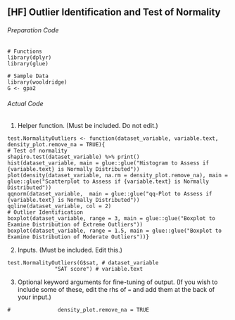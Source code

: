 ## \[HF\] Outlier Identification and Test of Normality
###### Preparation Code
```
# Functions
library(dplyr)
library(glue)

# Sample Data
library(wooldridge)
G <- gpa2
```
###### Actual Code
1. Helper function. (Must be included. Do not edit.)
```
test.NormalityOutliers <- function(dataset_variable, variable.text, density_plot.remove_na = TRUE){
# Test of normality
shapiro.test(dataset_variable) %>% print()
hist(dataset_variable, main = glue::glue("Histogram to Assess if {variable.text} is Normally Distributed"))
plot(density(dataset_variable, na.rm = density_plot.remove_na), main = glue::glue("Scatterplot to Assess if {variable.text} is Normally Distributed"))
qqnorm(dataset_variable,  main = glue::glue("qq-Plot to Assess if {variable.text} is Normally Distributed"))
qqline(dataset_variable, col = 2)
# Outlier Identification
boxplot(dataset_variable, range = 3, main = glue::glue("Boxplot to Examine Distribution of Extreme Outliers"))
boxplot(dataset_variable, range = 1.5, main = glue::glue("Boxplot to Examine Distribution of Moderate Outliers"))}
```
2. Inputs. (Must be included. Edit this.)
```
test.NormalityOutliers(G$sat, # dataset_variable
               "SAT score") # variable.text
```
3. Optional keyword arguments for fine-tuning of output. (If you wish to include some of these, edit the rhs of `=` and add them at the back of your input.)
```
#               density_plot.remove_na = TRUE
```
